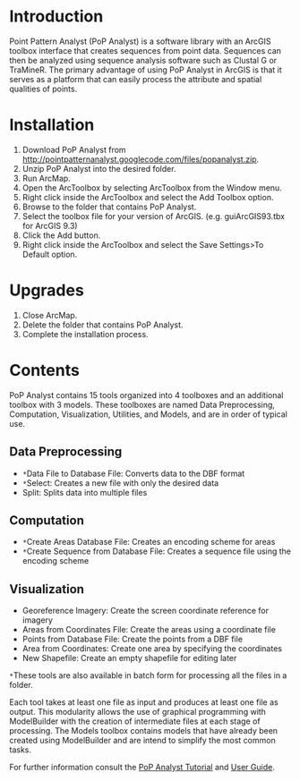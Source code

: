 # Introduction #
Point Pattern Analyst (PoP Analyst) is a software library with an ArcGIS toolbox interface that creates sequences from point data. Sequences can then be analyzed using sequence analysis software such as Clustal G or TraMineR. The primary advantage of using PoP Analyst in ArcGIS is that it serves as a platform that can easily process the attribute and spatial qualities of points.

# Installation #
  1. Download PoP Analyst from http://pointpatternanalyst.googlecode.com/files/popanalyst.zip.
  1. Unzip PoP Analyst into the desired folder.
  1. Run ArcMap.
  1. Open the ArcToolbox by selecting ArcToolbox from the Window menu.
  1. Right click inside the ArcToolbox and select the Add Toolbox option.
  1. Browse to the folder that contains PoP Analyst.
  1. Select the toolbox file for your version of ArcGIS. (e.g.  guiArcGIS93.tbx for ArcGIS 9.3)
  1. Click the Add button.
  1. Right click inside the ArcToolbox and select the Save Settings>To Default option.

# Upgrades #
  1. Close ArcMap.
  1. Delete the folder that contains PoP Analyst.
  1. Complete the installation process.

# Contents #
PoP Analyst contains 15 tools organized into 4 toolboxes and an additional toolbox with 3 models. These toolboxes are named Data Preprocessing, Computation, Visualization, Utilities, and Models, and are in order of typical use.

## Data Preprocessing ##
  * `*`Data File to Database File: Converts data to the DBF format
  * `*`Select: Creates a new file with only the desired data
  * Split: Splits data into multiple files

## Computation ##
  * `*`Create Areas Database File: Creates an encoding scheme for areas
  * `*`Create Sequence from Database File: Creates a sequence file using the encoding scheme

## Visualization ##
  * Georeference Imagery: Create the screen coordinate reference for imagery
  * Areas from Coordinates File: Create the areas using a coordinate file
  * Points from Database File: Create the points from a DBF file
  * Area from Coordinates: Create one area by specifying the coordinates
  * New Shapefile: Create an empty shapefile for editing later

`*`These tools are also available in batch form for processing all the files in a folder.

Each tool takes at least one file as input and produces at least one file as output. This modularity allows the use of graphical programming with ModelBuilder with the creation of intermediate files at each stage of processing. The Models toolbox contains models that have already been created using ModelBuilder and are intend to simplify the most common tasks.

For further information consult the [PoP Analyst Tutorial](tutSeq.md) and [User Guide](UserManual.md).